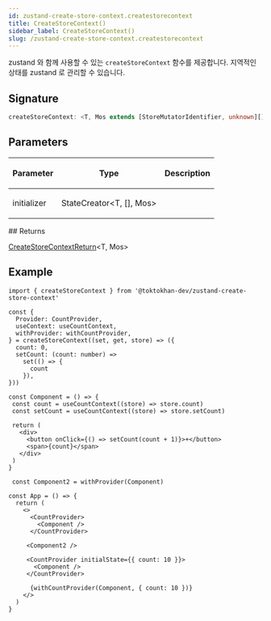 ```yaml
---
id: zustand-create-store-context.createstorecontext
title: CreateStoreContext()
sidebar_label: CreateStoreContext()
slug: /zustand-create-store-context.createstorecontext
---
```






zustand 와 함께 사용할 수 있는 `createStoreContext` 함수를 제공합니다. 지역적인 상태를 zustand 로 관리할 수 있습니다.

## Signature

```typescript
createStoreContext: <T, Mos extends [StoreMutatorIdentifier, unknown][] = []>(initializer: StateCreator<T, [], Mos>) => CreateStoreContextReturn<T, Mos>
```

## Parameters

<table><thead><tr><th>

Parameter


</th><th>

Type


</th><th>

Description


</th></tr></thead>
<tbody><tr><td>

initializer


</td><td>

StateCreator&lt;T, [], Mos&gt;


</td><td>


</td></tr>
</tbody></table>
## Returns

[CreateStoreContextReturn](./zustand-create-store-context.createstorecontextreturn)&lt;T, Mos&gt;

## Example


```tsx
import { createStoreContext } from '@toktokhan-dev/zustand-create-store-context'

const {
  Provider: CountProvider,
  useContext: useCountContext,
  withProvider: withCountProvider,
} = createStoreContext((set, get, store) => ({
  count: 0,
  setCount: (count: number) =>
    set(() => {
      count
    }),
}))

const Component = () => {
 const count = useCountContext((store) => store.count)
 const setCount = useCountContext((store) => store.setCount)

 return (
   <div>
     <button onClick={() => setCount(count + 1)}>+</button>
     <span>{count}</span>
   </div>
 )
}

 const Component2 = withProvider(Component)

const App = () => {
  return (
    <>
      <CountProvider>
        <Component />
      </CountProvider>

     <Component2 />

     <CountProvider initialState={{ count: 10 }}>
       <Component />
     </CountProvider>

      {withCountProvider(Component, { count: 10 })}
    </>
  )
}
```

